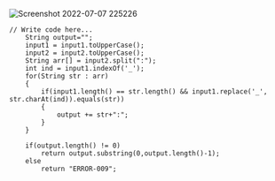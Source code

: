 ![Screenshot 2022-07-07 225226](https://user-images.githubusercontent.com/56172886/177833169-64575578-1ac3-4b0d-980a-90a43f35a939.png)

    
    // Write code here...
		String output="";
		input1 = input1.toUpperCase();
		input2 = input2.toUpperCase();
		String arr[] = input2.split(":");
		int ind = input1.indexOf('_');
		for(String str : arr)
		{
			if(input1.length() == str.length() && input1.replace('_', str.charAt(ind)).equals(str))
			{
				output += str+":";
			}
		}

		if(output.length() != 0)
			return output.substring(0,output.length()-1);
		else
			return "ERROR-009";
